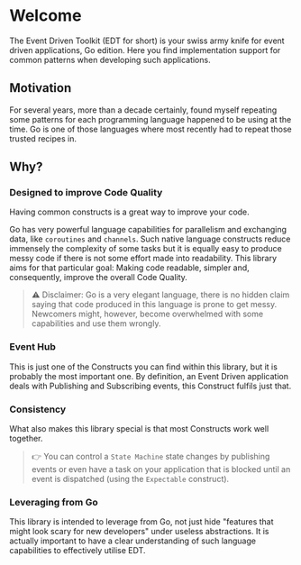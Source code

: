 # Welcome

The Event Driven Toolkit (EDT for short) is your swiss army knife for event driven applications, Go edition.
Here you find implementation support for common patterns when developing such applications.

## Motivation

For several years, more than a decade certainly, found myself repeating some patterns for each programming language happened to be using at the time. Go is one of those languages where most recently had to repeat those trusted recipes in.

## Why?

### Designed to improve Code Quality

Having common constructs is a great way to improve your code.

Go has very powerful language capabilities for parallelism and exchanging data, like `coroutines` and `channels`. Such native language constructs reduce immensely the complexity of some tasks but it is equally easy to produce messy code if there is not some effort made into readability.
This library aims for that particular goal: Making code readable, simpler and, consequently, improve the overall Code Quality.

> ⚠️ Disclaimer: Go is a very elegant language, there is no hidden claim saying that code produced in this language is prone to get messy. Newcomers might, however, become overwhelmed with some capabilities and use them wrongly. 

### Event Hub

This is just one of the Constructs you can find within this library, but it is probably the most important one. By definition, an Event Driven application deals with Publishing and Subscribing events, this Construct fulfils just that.

### Consistency

What also makes this library special is that most Constructs work well together.

> 👉 You can control a `State Machine` state changes by publishing events or even have a task on your application that is blocked until an event is dispatched (using the `Expectable` construct).


### Leveraging from Go

This library is intended to leverage from Go, not just hide "features that might look scary for new developers" under useless abstractions.
It is actually important to have a clear understanding of such language capabilities to effectively utilise EDT.
